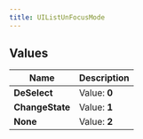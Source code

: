 ```yaml
---
title: UIListUnFocusMode
---
```


## Values
| Name | Description |
| ---- | ----------- |
| **DeSelect** | Value: **0** |
| **ChangeState** | Value: **1** |
| **None** | Value: **2** |

